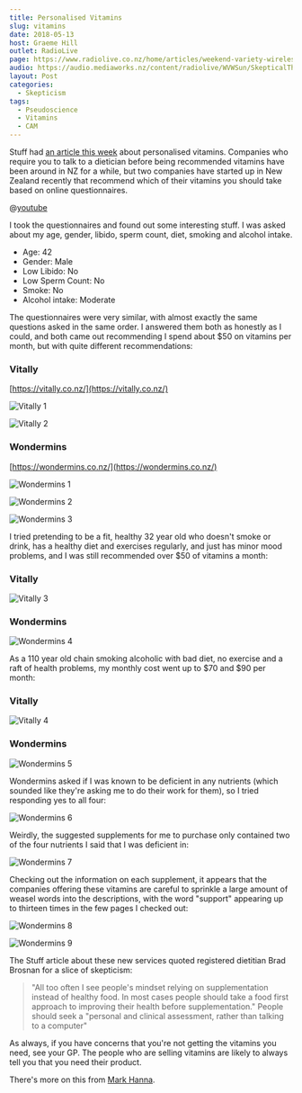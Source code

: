 ```yaml
---
title: Personalised Vitamins
slug: vitamins
date: 2018-05-13
host: Graeme Hill
outlet: RadioLive
page: https://www.radiolive.co.nz/home/articles/weekend-variety-wireless/2018/05/skeptical-thoughts--healing-crystals---wondermins.html
audio: https://audio.mediaworks.nz/content/radiolive/WVWSun/SkepticalThoughts13_05_18.mp3
layout: Post
categories:
  - Skepticism
tags:
  - Pseudoscience
  - Vitamins
  - CAM
---
```


Stuff had [an article this week](https://www.stuff.co.nz/life-style/well-good/teach-me/103568893/the-rise-of-personalised-vitamin-services-in-new-zealand) about personalised vitamins. Companies who require you to talk to a dietician before being recommended vitamins have been around in NZ for a while, but two companies have started up in New Zealand recently that recommend which of their vitamins you should take based on online questionnaires.

<!-- more -->

@[youtube](https://youtu.be/YrKAxvuMKVg)

I took the questionnaires and found out some interesting stuff. I was asked about my age, gender, libido, sperm count, diet, smoking and alcohol intake.

- Age: 42
- Gender: Male
- Low Libido: No
- Low Sperm Count: No
- Smoke: No
- Alcohol intake: Moderate

The questionnaires were very similar, with almost exactly the same questions asked in the same order. I answered them both as honestly as I could, and both came out recommending I spend about $50 on vitamins per month, but with quite different recommendations:

### Vitally

[https://vitally.co.nz/](https://vitally.co.nz/)

![Vitally 1](./images/image1.png)

![Vitally 2](./images/image2.png)

### Wondermins

[https://wondermins.co.nz/](https://wondermins.co.nz/)

![Wondermins 1](./images/image3.png)

![Wondermins 2](./images/image4.png)

![Wondermins 3](./images/image5.png)

I tried pretending to be a fit, healthy 32 year old who doesn't smoke or drink, has a healthy diet and exercises regularly, and just has minor mood problems, and I was still recommended over $50 of vitamins a month:

### Vitally

![Vitally 3](./images/image6.png)

### Wondermins

![Wondermins 4](./images/image7.png)

As a 110 year old chain smoking alcoholic with bad diet, no exercise and a raft of health problems, my monthly cost went up to $70 and $90 per month:

### Vitally

![Vitally 4](./images/image8.png)

### Wondermins

![Wondermins 5](./images/image9.png)

Wondermins asked if I was known to be deficient in any nutrients (which sounded like they're asking me to do their work for them), so I tried responding yes to all four:

![Wondermins 6](./images/image10.png)

Weirdly, the suggested supplements for me to purchase only contained two of the four nutrients I said that I was deficient in:

![Wondermins 7](./images/image11.png)

Checking out the information on each supplement, it appears that the companies offering these vitamins are careful to sprinkle a large amount of weasel words into the descriptions, with the word "support" appearing up to thirteen times in the few pages I checked out:

![Wondermins 8](./images/image12.png)

![Wondermins 9](./images/image13.png)

The Stuff article about these new services quoted registered dietitian Brad Brosnan for a slice of skepticism:

> "All too often I see people's mindset relying on supplementation instead of healthy food. In most cases people should take a food first approach to improving their health before supplementation." People should seek a "personal and clinical assessment, rather than talking to a computer"

As always, if you have concerns that you're not getting the vitamins you need, see your GP. The people who are selling vitamins are likely to always tell you that you need their product.

There's more on this from [Mark Hanna](https://sciblogs.co.nz/honestuniverse/2018/05/08/personalised-supplements/).
